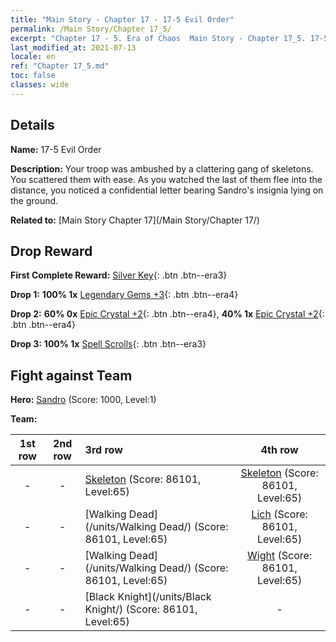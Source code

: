 ```yaml
---
title: "Main Story - Chapter 17 - 17-5 Evil Order"
permalink: /Main Story/Chapter 17_5/
excerpt: "Chapter 17 - 5. Era of Chaos  Main Story - Chapter 17_5. 17-5 Evil Order"
last_modified_at: 2021-07-13
locale: en
ref: "Chapter 17_5.md"
toc: false
classes: wide
---
```


## Details

 **Name:** 17-5 Evil Order

 **Description:** Your troop was ambushed by a clattering gang of skeletons. You scattered them with ease. As you watched the last of them flee into the distance, you noticed a confidential letter bearing Sandro's insignia lying on the ground.

 **Related to:** [Main Story Chapter 17](/Main Story/Chapter 17/)

## Drop Reward

 **First Complete Reward:** [Silver Key](/Items/con_693/){: .btn .btn--era3}

 **Drop 1:** **100% 1x** [Legendary Gems +3](/Items/mat_58/){: .btn .btn--era4}

 **Drop 2:** **60% 0x** [Epic Crystal +2](/Items/mat_52/){: .btn .btn--era4}, **40% 1x** [Epic Crystal +2](/Items/mat_52/){: .btn .btn--era4}

 **Drop 3:** **100% 1x** [Spell Scrolls](/Items/con_694/){: .btn .btn--era3}


## Fight against Team
 **Hero:** [Sandro](/heroes/Sandro/) (Score: 1000, Level:1)

 **Team:**


  | 1st row | 2nd row | 3rd row | 4th row |
  |:----:|:----:|:----|:----:|
  | - | - | [Skeleton](/units/Skeleton/) (Score: 86101, Level:65)  | [Skeleton](/units/Skeleton/) (Score: 86101, Level:65)  |
  | - | - | [Walking Dead](/units/Walking Dead/) (Score: 86101, Level:65)  | [Lich](/units/Lich/) (Score: 86101, Level:65)  |
  | - | - | [Walking Dead](/units/Walking Dead/) (Score: 86101, Level:65)  | [Wight](/units/Wight/) (Score: 86101, Level:65)  |
  | - | - | [Black Knight](/units/Black Knight/) (Score: 86101, Level:65)  | - |


